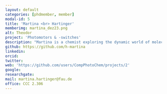 ```yaml
---
layout: default
categories: [phdmember, member]
modal-id: 5
title: 'Martina <br> Hartinger'
memberimg: martina_dez23.png
alt: Theodor
project: 'Photomotors & -switches'
description: "Martina is a chemist exploring the dynamic world of molecular photomotors and -switches by means of non-adiabatic molecular dynamics simulations."
github: https://github.com/h-martina
linkedin: 
orcid: 
twitter: 
web: 'https://github.com/users/CompPhotoChem/projects/2'
google: 
researchgate: 
mail: martina.hartinger@fau.de
office: CCC 2.306
---
```



